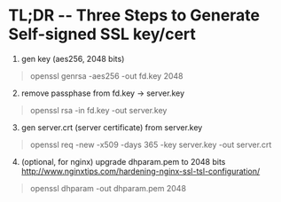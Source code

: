 TL;DR -- Three Steps to Generate Self-signed SSL key/cert
=========================================================

1. gen key (aes256, 2048 bits)
> openssl genrsa -aes256 -out fd.key 2048

2. remove passphase from fd.key -> server.key
> openssl rsa -in fd.key -out server.key

3. gen server.crt (server certificate) from server.key
> openssl req -new -x509 -days 365 -key server.key -out server.crt

4. (optional, for nginx) upgrade dhparam.pem to 2048 bits
   http://www.nginxtips.com/hardening-nginx-ssl-tsl-configuration/
> openssl dhparam -out dhparam.pem 2048

